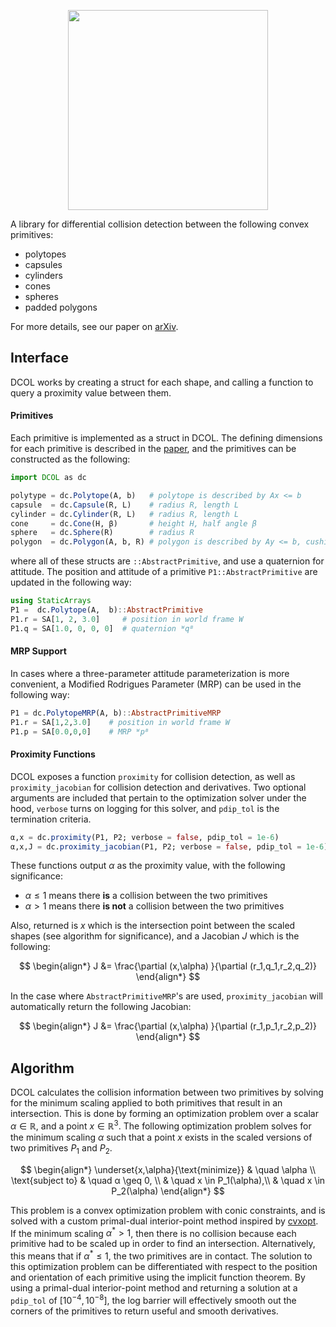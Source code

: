 <p align="center">
  <img width="320" src="https://github.com/kevin-tracy/DCOL.jl/blob/master/extras/images/DCOL_logo.png">
</p>

A library for differential collision detection between the following convex primitives:
- polytopes 
- capsules
- cylinders
- cones
- spheres
- padded polygons 

For more details, see our paper on [arXiv](https://arxiv.org/abs/2207.00669). 

## Interface
DCOL works by creating a struct for each shape, and calling a function to query a proximity value between them. 
#### Primitives 
Each primitive is implemented as a struct in DCOL. The defining dimensions for each primitive is described in the [paper](https://arxiv.org/abs/2207.00669), and the primitives can be constructed as the following:
```julia
import DCOL as dc

polytype = dc.Polytope(A, b)   # polytope is described by Ax <= b
capsule  = dc.Capsule(R, L)    # radius R, length L 
cylinder = dc.Cylinder(R, L)   # radius R, length L 
cone     = dc.Cone(H, β)       # height H, half angle β
sphere   = dc.Sphere(R)        # radius R
polygon  = dc.Polygon(A, b, R) # polygon is described by Ay <= b, cushion radius R
```
where all of these structs are ```::AbstractPrimitive```, and use a quaternion for attitude. The position and attitude of a primitive `P1::AbstractPrimitive` are updated in the following way:
```julia
using StaticArrays
P1 =  dc.Polytope(A,  b)::AbstractPrimitive
P1.r = SA[1, 2, 3.0]     # position in world frame W
P1.q = SA[1.0, 0, 0, 0]  # quaternion ᵂqᴮ
```
#### MRP Support
In cases where a three-parameter attitude parameterization is more convenient, a Modified Rodrigues Parameter (MRP) can be used in the following way:
```julia
P1 = dc.PolytopeMRP(A, b)::AbstractPrimitiveMRP
P1.r = SA[1,2,3.0]    # position in world frame W
P1.p = SA[0.0,0,0]    # MRP ᵂpᴮ
```
#### Proximity Functions
DCOL exposes a function `proximity` for collision detection, as well as `proximity_jacobian` for collision detection and derivatives. Two optional arguments are included that pertain to the optimization solver under the hood,  `verbose` turns on logging for this solver, and `pdip_tol` is the termination criteria. 
```julia
α,x = dc.proximity(P1, P2; verbose = false, pdip_tol = 1e-6)
α,x,J = dc.proximity_jacobian(P1, P2; verbose = false, pdip_tol = 1e-6)
```
These functions output $\alpha$ as the proximity value, with the following significance:
- $\alpha \leq 1$ means there **is** a collision between the two primitives 
- $\alpha >1$ means there **is not** a collision between the two primitives 

Also, returned is $x$ which is the intersection point between the scaled shapes (see algorithm for significance), and a Jacobian $J$ which is the following:

$$
\begin{align*}
J &= \frac{\partial (x,\alpha) }{\partial (r_1,q_1,r_2,q_2)}
\end{align*}
$$

In the case where `AbstractPrimitiveMRP`'s are used, `proximity_jacobian` will automatically return the following Jacobian:

$$
\begin{align*}
J &= \frac{\partial (x,\alpha) }{\partial (r_1,p_1,r_2,p_2)}
\end{align*}
$$

## Algorithm
DCOL calculates the collision information between two primitives by solving for the minimum scaling applied to both primitives that result in an intersection. This is done by forming an optimization problem over a scalar $\alpha \in \mathbb{R}$, and a point $x \in \mathbb{R}^3$. The following optimization problem solves for the minimum scaling $\alpha$ such that a point $x$ exists in the scaled versions of two primitives $P_1$ and $P_2$. 

$$
\begin{align*}
\underset{x,\alpha}{\text{minimize}} & \quad \alpha \\
\text{subject to} & \quad  α \geq 0, \\
                  & \quad  x \in P_1(\alpha),\\
                  & \quad  x \in P_2(\alpha)
\end{align*}
$$

This problem is a convex optimization problem with conic constraints, and is solved with a custom primal-dual interior-point method inspired by [cvxopt](http://www.seas.ucla.edu/~vandenbe/publications/coneprog.pdf). If the minimum scaling $\alpha^* > 1$, then there is no collision because each primitive had to be scaled up in order to find an intersection. Alternatively, this means that if $\alpha^* \leq 1$, the two primitives are in contact. The solution to this optimization problem can be differentiated with respect to the position and orientation of each primitive using the implicit function theorem. By using a primal-dual interior-point method and returning a solution at a `pdip_tol` of $[10^{-4},10^{-8}]$, the log barrier will effectively smooth out the corners of the primitives to return useful and smooth derivatives.  


